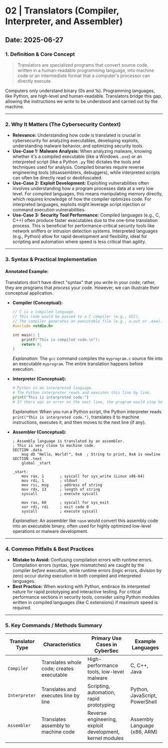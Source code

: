 # 02 | Translators (Compiler, Interpreter, and Assembler)

**Date:** 2025-06-27
---
### 1. Definition & Core Concept
> Translators are specialized programs that convert source code, written in a human-readable programming language, into machine code or an intermediate format that a computer's processor can directly execute.

Computers only understand binary (0s and 1s). Programming languages, like Python, are high-level and human-readable. Translators bridge this gap, allowing the instructions we write to be understood and carried out by the machine.

---
### 2. Why It Matters (The Cybersecurity Context)
* **Relevance:** Understanding how code is translated is crucial in cybersecurity for analyzing executables, developing exploits, understanding malware behavior, and optimizing security tools.
* **Use-Case 1:** **Malware Analysis:** When analyzing malware, knowing whether it's a compiled executable (like a Windows `.exe`) or an interpreted script (like a Python `.py` file) dictates the tools and techniques used for analysis. Compiled binaries require reverse engineering tools (disassemblers, debuggers), while interpreted scripts can often be directly read or deobfuscated.
* **Use-Case 2:** **Exploit Development:** Exploiting vulnerabilities often involves understanding how a program processes data at a very low level. For compiled languages, this means manipulating memory directly, which requires knowledge of how the compiler optimizes code. For interpreted languages, exploits might leverage script injection or command execution vulnerabilities.
* **Use-Case 3:** **Security Tool Performance:** Compiled languages (e.g., C, C++) often produce faster executables due to the one-time translation process. This is beneficial for performance-critical security tools like network sniffers or intrusion detection systems. Interpreted languages (e.g., Python) allow for rapid development and flexibility, ideal for scripting and automation where speed is less critical than agility.

---
### 3. Syntax & Practical Implementation
#### Annotated Example:
Translators don't have direct "syntax" that you write in your code; rather, they are programs that *process* your code. However, we can illustrate their conceptual application.

* **Compiler (Conceptual):**
    ```c
    // C is a compiled language.
    // This code would be passed to a C compiler (e.g., GCC).
    // The compiler generates an executable file (e.g., a.out or .exe).
    #include <stdio.h>

    int main() {
        printf("This is compiled code.\n");
        return 0;
    }
    ```
    *Explanation:* The `gcc` command compiles the `myprogram.c` source file into an executable `myprogram`. The entire translation happens before execution.

* **Interpreter (Conceptual):**
    ```python
    # Python is an interpreted language.
    # The Python interpreter reads and executes this line by line.
    print("This is interpreted code.")
    # If there was an error on the next line, the program would stop here.
    ```
    *Explanation:* When you run a Python script, the Python interpreter reads `print("This is interpreted code.")`, translates it to machine instructions, executes it, and then moves to the next line (if any).

* **Assembler (Conceptual):**
    ```assembly
    ; Assembly language is translated by an assembler.
    ; This is very close to machine code.
    SECTION .data
        msg db "Hello, World!", 0xA  ; String to print, 0xA is newline
    SECTION .text
        global _start

    _start:
        mov rax, 1       ; syscall for sys_write (Linux x86-64)
        mov rdi, 1       ; stdout
        mov rsi, msg     ; address of string
        mov rdx, 13      ; length of string
        syscall          ; execute syscall

        mov rax, 60      ; syscall for sys_exit
        xor rdi, rdi     ; exit code 0
        syscall          ; execute syscall
    ```
    *Explanation:* An assembler like `nasm` would convert this assembly code into an executable binary, often used for highly optimized low-level operations or malware development.

---
### 4. Common Pitfalls & Best Practices
* **Mistake to Avoid:** Confusing compilation errors with runtime errors. Compilation errors (syntax, type mismatches) are caught by the compiler *before* execution, while runtime errors (logic errors, division by zero) occur *during* execution in both compiled and interpreted languages.
* **Best Practice:** When working with Python, embrace its interpreted nature for rapid prototyping and interactive testing. For critical performance sections in security tools, consider using Python modules written in compiled languages (like C extensions) if maximum speed is required.

---
### 5. Key Commands / Methods Summary
| Translator Type | Characteristics                          | Primary Use Cases in CyberSec        | Example Languages |
|-----------------|------------------------------------------|--------------------------------------|-------------------|
| `Compiler`      | Translates whole code; creates executable | High-performance tools, low-level malware | C, C++, Java      |
| `Interpreter`   | Translates and executes line by line     | Scripting, automation, rapid prototyping | Python, JavaScript, PowerShell |
| `Assembler`     | Translates assembly to machine code      | Reverse engineering, exploit development, kernel modules | Assembly Language (x86, ARM) |